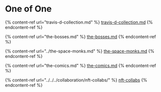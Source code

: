 # One of One

{% content-ref url="travis-d-collection.md" %}
[travis-d-collection.md](travis-d-collection.md)
{% endcontent-ref %}

{% content-ref url="the-bosses.md" %}
[the-bosses.md](the-bosses.md)
{% endcontent-ref %}

{% content-ref url="../the-space-monks.md" %}
[the-space-monks.md](../the-space-monks.md)
{% endcontent-ref %}

{% content-ref url="the-comics.md" %}
[the-comics.md](the-comics.md)
{% endcontent-ref %}

{% content-ref url="../../../collaboration/nft-collabs/" %}
[nft-collabs](../../../collaboration/nft-collabs/)
{% endcontent-ref %}
